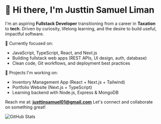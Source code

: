 # 👋 Hi there, I'm Justtin Samuel Liman

I'm an aspiring **Fullstack Developer** transitioning from a career in **Taxation** to **tech**. Driven by curiosity, lifelong learning, and the desire to build useful, impactful software.

🧠 Currently focused on:
- JavaScript, TypeScript, React, and Next.js
- Building fullstack web apps (REST APIs, UI design, auth, database)
- Clean code, Git workflows, and deployment best practices

🔨 Projects I'm working on:
- Inventory Management App (React + Next.js + Tailwind)
- Portfolio Website (Next.js + TypeScript)
- Learning backend with Node.js, Express & MongoDB

Reach me at: **justtinsamuel01@gmail.com**
Let's connect and collaborate on something great!

![GitHub Stats](https://github-readme-stats.vercel.app/api?username=justtinsamuel&show_icons=true&theme=radical)
